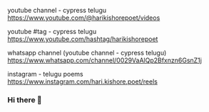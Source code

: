 
youtube channel - cypress telugu
https://www.youtube.com/@harikishorepoet/videos

youtube #tag - cypress telugu
https://www.youtube.com/hashtag/harikishorepoet

whatsapp channel (youtube channel - cypress telugu)
https://www.whatsapp.com/channel/0029VaAlQp2Bfxnzn6GsnZ1j

instagram - telugu poems
https://www.instagram.com/hari.kishore.poet/reels


### Hi there 👋

<!--
**haricypress/haricypress** is a ✨ _special_ ✨ repository because its `README.md` (this file) appears on your GitHub profile.

Here are some ideas to get you started:

- 🔭 I’m currently working on ...
- 🌱 I’m currently learning ...
- 👯 I’m looking to collaborate on ...
- 🤔 I’m looking for help with ...
- 💬 Ask me about ...
- 📫 How to reach me: ...
- 😄 Pronouns: ...
- ⚡ Fun fact: ...
-->
